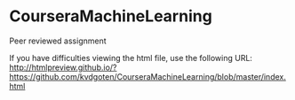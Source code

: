 # CourseraMachineLearning
Peer reviewed assignment 

If you have difficulties viewing the html file, use the following URL: http://htmlpreview.github.io/?https://github.com/kvdgoten/CourseraMachineLearning/blob/master/index.html
